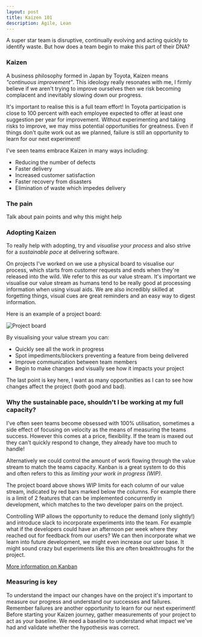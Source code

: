 ```yaml
---
layout: post
title: Kaizen 101
description: Agile, Lean
---
```

A super star team is disruptive, continually evolving and acting quickly to identify waste.
But how does a team begin to make this part of their DNA?

### Kaizen
A business philosophy formed in Japan by Toyota, Kaizen means *"continuous improvement"*.
This ideology really resonates with me, I firmly believe if we aren't trying to improve ourselves then we risk becoming complacent and inevitably slowing down our progress.

It's important to realise this is a full team effort! In Toyota participation is close to 100 percent with each employee expected to offer at least one suggestion per year for improvement.
Without experimenting and taking risks to improve, we may miss potential opportunities for greatness.
Even if things don't quite work out as we planned, failure is still an opportunity to learn for our next experiment!

I've seen teams embrace Kaizen in many ways including:

* Reducing the number of defects
* Faster delivery
* Increased customer satisfaction
* Faster recovery from disasters
* Elimination of waste which impedes delivery

### The pain
Talk about pain points and why this might help

### Adopting Kaizen
To really help with adopting, try and *visualise your process* and also strive for a *sustainable pace* at delivering software.

On projects I've worked on we use a physical board to visualise our process, which starts from customer requests and ends when they're released into the wild.
We refer to this as our value stream. It's important we visualise our value stream as humans tend to be really good at processing information when using visual aids.
We are also incredibly skilled at forgetting things, visual cues are great reminders and an easy way to digest information.

Here is an example of a project board:

![Project board](http://leankit.com/kanban/why-use-kanban-boards/what-is-a-kanban-board-illustration.jpg "Kanban board")

By visualising your value stream you can:

* Quickly see all the work in progress
* Spot impediments/blockers preventing a feature from being delivered
* Improve communication between team members
* Begin to make changes and visually see how it impacts your project

The last point is key here, I want as many opportunities as I can to see how changes affect the project (both good and bad).

### Why the sustainable pace, shouldn't I be working at my full capacity?
I've often seen teams become obsessed with 100% utilisation, sometimes a side effect of focusing on velocity as the means of measuring the teams success.
However this comes at a price, flexibility. If the team is maxed out they can't quickly respond to change, they already have too much to handle!

Alternatively we could control the amount of work flowing through the value stream to match the teams capacity.
Kanban is a great system to do this and often refers to this as *limiting your work in progress (WIP)*.

The project board above shows WIP limits for each column of our value stream, indicated by red bars marked below the columns.
For example there is a limit of 2 features that can be implemented concurrently in development, which matches to the two developer pairs on the project.

Controlling WIP allows the opportunity to reduce the demand (only slightly!) and introduce slack to incorporate experiments into the team.
For example what if the developers could have an afternoon per week where they reached out for feedback from our users?
We can then incorporate what we learn into future development, we might even increase our user base.
It might sound crazy but experiments like this are often breakthroughs for the project.

[More information on Kanban](https://www.google.com)

### Measuring is key
To understand the impact our changes have on the project it's important to measure our progress and understand our successes and failures.
Remember failures are another opportunity to learn for our next experiment!
Before starting your Kaizen journey, gather measurements of your project to act as your baseline.
We need a baseline to understand what impact we've had and validate whether the hypothesis was correct.
